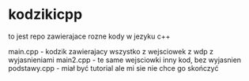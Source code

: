 # kodzikicpp

to jest repo zawierajace rozne kody w jezyku c++


main.cpp - kodzik zawierajacy wszystko z wejsciowek z wdp z wyjasnieniami
main2.cpp - te same wejsciowki inny kod, bez wyjasnien 
podstawy.cpp - miał być tutorial ale mi sie nie chce go skończyć
